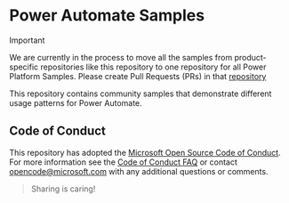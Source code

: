 # Power Automate Samples

> [!IMPORTANT]  
> We are currently in the process to move all the samples from product-specific repositories like this repository to one repository for all Power Platform Samples. Please create Pull Requests (PRs) in that [repository](https://github.com/pnp/powerplatform-samples)

This repository contains community samples that demonstrate different usage patterns for Power Automate.

## Code of Conduct

This repository has adopted the [Microsoft Open Source Code of Conduct](https://opensource.microsoft.com/codeofconduct/). For more information see the [Code of Conduct FAQ](https://opensource.microsoft.com/codeofconduct/faq/) or contact [opencode@microsoft.com](mailto:opencode@microsoft.com) with any additional questions or comments.

> Sharing is caring!

